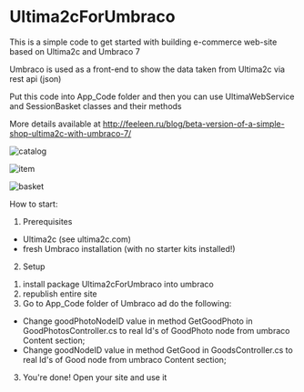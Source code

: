 # Ultima2cForUmbraco

This is a simple code to get started with building e-commerce web-site based on Ultima2c and Umbraco 7

Umbraco is used as a front-end to show the data taken from Ultima2c via rest api (json)

Put this code into App_Code folder and then you can use UltimaWebService and SessionBasket classes and their methods

More details available at http://feeleen.ru/blog/beta-version-of-a-simple-shop-ultima2c-with-umbraco-7/

![catalog](http://feeleen.ru/media/1019/catalog.png?width=500&height=372.35449735449737)

![item](http://feeleen.ru/media/1026/good.png?width=500&height=377.38246505717916)

![basket](http://feeleen.ru/media/1021/basket.png?width=500&height=465.25323910482916)


How to start:

1. Prerequisites
- Ultima2c (see ultima2c.com)
- fresh Umbraco installation (with no starter kits installed!)

2. Setup
1) install package Ultima2cForUmbraco into umbraco 
2) republish entire site
3) Go to App_Code folder of Umbraco ad do the following:
- Change goodPhotoNodeID value in method GetGoodPhoto in GoodPhotosController.cs to real Id's of GoodPhoto node from umbraco Content section;
- Change goodNodeID value in method GetGood in GoodsController.cs to real Id's of Good node from umbraco Content section;

3. You're done! Open your site and use it

